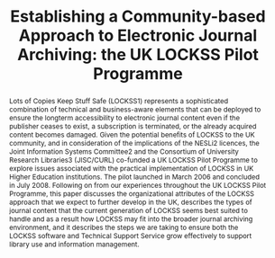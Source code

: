 ---
abstract: Lots of Copies Keep Stuff Safe (LOCKSS1) represents a sophisticated combination
  of technical and business-aware elements that can be deployed to ensure the longterm
  accessibility to electronic journal content even if the publisher ceases to exist,
  a subscription is terminated, or the already acquired content becomes damaged. Given
  the potential benefits of LOCKSS to the UK community, and in consideration of the
  implications of the NESLi2 licences, the Joint Information Systems Committee2 and
  the Consortium of University Research Libraries3 (JISC/CURL) co-funded a UK LOCKSS
  Pilot Programme to explore issues associated with the practical implementation of
  LOCKSS in UK Higher Education institutions. The pilot launched in March 2006 and
  concluded in July 2008. Following on from our experiences throughout the UK LOCKSS
  Pilot Programme, this paper discusses the organizational attributes of the LOCKSS
  approach that we expect to further develop in the UK, describes the types of journal
  content that the current generation of LOCKSS seems best suited to handle and as
  a result how LOCKSS may fit into the broader journal archiving environment, and
  it describes the steps we are taking to ensure both the LOCKSS software and Technical
  Support Service grow effectively to support library use and information management.
creators:
- Rusbridge, Adam
- Ross, Seamus
date: null
document_url: https://services.phaidra.univie.ac.at/api/object/o:294175/download
grand_parent: iPRES
institutions: []
keywords:
- london
landing_page_url: https://phaidra.univie.ac.at/o:294175
language: eng
layout: publication
license: CC BY-SA 3.0 AT
notes_url: null
parent: iPRES 2008
presentation_url: null
publication_type: paper
size: 54835
source_name: iPRES
title: 'Establishing a Community-based Approach to Electronic Journal Archiving: the
  UK LOCKSS Pilot Programme'
year: 2008
---